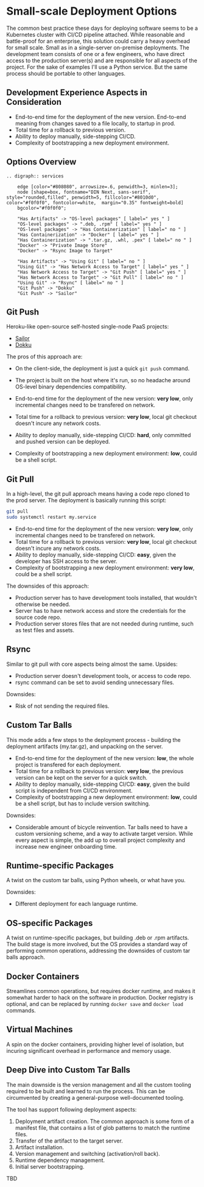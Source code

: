 # Small-scale Deployment Options

The common best practice these days for deploying software seems to be a Kubernetes cluster with CI/CD pipeline attached.
While reasonable and battle-proof for an enterprise, this solution could carry a heavy overhead for small scale.
Small as in a single-server on-premise deployments.
The development team consists of one or a few engineers, who have direct access to the production server(s) and are responsible for all aspects of the project.
For the sake of examples I'll use a Python service.
But the same process should be portable to other languages.

## Development Experience Aspects in Consideration

- End-to-end time for the deployment of the new version.
  End-to-end meaning from changes saved to a file locally, to startup in prod.
- Total time for a rollback to previous version.
- Ability to deploy manually, side-stepping CI/CD.
- Complexity of bootstrapping a new deployment environment.


## Options Overview

```{eval-rst}
.. digraph:: services

    edge [color="#808080", arrowsize=.6, penwidth=3, minlen=3];
    node [shape=box, fontname="DIN Next, sans-serif", style="rounded,filled", penwidth=5, fillcolor="#8010d0", color="#f0f0f0", fontcolor=white,  margin="0.35" fontweight=bold]
    bgcolor="#f0f0f0";

    "Has Artifacts" -> "OS-level packages" [ label=" yes " ]
    "OS-level packages" -> ".deb, .rpm" [ label=" yes " ]
    "OS-level packages" -> "Has Containerization" [ label=" no " ]
    "Has Containerization" -> "Docker" [ label=" yes " ]
    "Has Containerization" -> ".tar.gz, .whl, .pex" [ label=" no " ]
    "Docker" -> "Private Image Store"
    "Docker" -> "Rsync Image to Target"

    "Has Artifacts" -> "Using Git" [ label=" no " ]
    "Using Git" -> "Has Network Access to Target" [ label=" yes " ]
    "Has Network Access to Target" -> "Git Push" [ label=" yes " ]
    "Has Network Access to Target" -> "Git Pull" [ label=" no " ]
    "Using Git" -> "Rsync" [ label=" no " ]
    "Git Push" -> "Dokku"
    "Git Push" -> "Sailor"
```


## Git Push

Heroku-like open-source self-hosted single-node PaaS projects:

- [Sailor](https://github.com/mardix/sailor)
- [Dokku](https://dokku.com/)

The pros of this approach are:
- On the client-side, the deployment is just a quick `git push` command.
- The project is built on the host where it's run, so no headache around OS-level binary dependencies compatibility.

- End-to-end time for the deployment of the new version: **very low**, only incremental changes need to be transfered on network.
- Total time for a rollback to previous version: **very low**, local git checkout doesn't incure any network costs.
- Ability to deploy manually, side-stepping CI/CD: **hard**, only committed and pushed version can be deployed.
- Complexity of bootstrapping a new deployment environment: **low**, could be a shell script.

## Git Pull

In a high-level, the git pull approach means having a code repo cloned to the prod server.
The deployment is basically running this script:

```bash
git pull
sudo systemctl restart my.service
```

- End-to-end time for the deployment of the new version: **very low**, only incremental changes need to be transfered on network.
- Total time for a rollback to previous version: **very low**, local git checkout doesn't incure any network costs.
- Ability to deploy manually, side-stepping CI/CD: **easy**, given the developer has SSH access to the server.
- Complexity of bootstrapping a new deployment environment: **very low**, could be a shell script.

The downsides of this approach:
- Production server has to have development tools installed, that wouldn't otherwise be needed.
- Server has to have network access and store the credentials for the source code repo.
- Production server stores files that are not needed during runtime, such as test files and assets.

## Rsync

Similar to git pull with core aspects being almost the same.
Upsides:
- Production server doesn't development tools, or access to code repo.
- rsync command can be set to avoid sending unnecessary files.

Downsides:
- Risk of not sending the required files.

## Custom Tar Balls

This mode adds a few steps to the deployment process - building the deployment artifacts (my.tar.gz), and unpacking on the server.

- End-to-end time for the deployment of the new version: **low**, the whole project is transfered for each deployment.
- Total time for a rollback to previous version: **very low**, the previous version can be kept on the server for a quick switch.
- Ability to deploy manually, side-stepping CI/CD: **easy**, given the build script is independent from CI/CD environment.
- Complexity of bootstrapping a new deployment environment: **low**, could be a shell script, but has to include version switching.

Downsides:
- Considerable amount of bicycle reinvention.
  Tar balls need to have a custom versioning scheme, and a way to activate target version.
  While every aspect is simple, the add up to overall project complexity and increase new engineer onboarding time.

## Runtime-specific Packages

A twist on the custom tar balls, using Python wheels, or what have you.

Downsides:
- Different deployment for each language runtime.

## OS-specific Packages

A twist on runtime-specific packages, but building .deb or .rpm artifacts.
The build stage is more involved, but the OS provides a standard way of performing common operations, addressing the downsides of custom tar balls approach.

## Docker Containers

Streamlines common operations, but requires docker runtime, and makes it somewhat harder to hack on the software in production.
Docker registry is optional, and can be replaced by running `docker save` and `docker load` commands.

## Virtual Machines

A spin on the docker containers, providing higher level of isolation, but incuring significant overhead in performance and memory usage.

## Deep Dive into Custom Tar Balls

The main downside is the version management and all the custom tooling required to be built and learned to run the process.
This can be circumvented by creating a general-purpose well-documented tooling.

The tool has support following deployment aspects:

1. Deployment artifact creation.
   The common approach is some form of a manifest file, that contains a list of glob patterns to match the runtime files.
2. Transfer of the artifact to the target server.
3. Artifact installation.
4. Version management and switching (activation/roll back).
5. Runtime dependency management.
6. Initial server bootstrapping.

TBD
